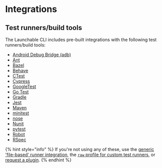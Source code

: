 # Integrations

## Test runners/build tools

The Launchable CLI includes pre-built integrations with the following test runners/build tools:

* [Android Debug Bridge \(adb\)](adb.md)
* [Ant](ant.md)
* [Bazel](bazel.md)
* [Behave](behave.md)
* [CTest](ctest.md)
* [Cypress](cypress.md)
* [GoogleTest](googletest.md)
* [Go Test](go-test.md)
* [Gradle](gradle.md)
* [Jest](jest.md)
* [Maven](maven.md)
* [minitest](minitest.md)
* [nose](nose.md)
* [Nunit](nunit.md)
* [pytest](pytest.md)
* [Robot](robot.md)
* [RSpec](rspec.md)

{% hint style="info" %}
If you're not using any of these, use the [generic 'file-based' runner integration](../../sending-data-to-launchable/using-the-generic-file-based-runner-integration.md), the [`raw` profile for custom test runners](raw.md), or [request a plugin](mailto:support@launchableinc.com?subject=Request%20a%20plugin).
{% endhint %}
